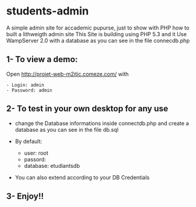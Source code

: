 # students-admin

A simple admin site for accademic pupurse, just to show with PHP how to built a lithweigth admin site 
This Site is building using PHP 5.3 and it Use WampServer 2.0 with a database as you can see in the file connecdb.php

## 1- To view a demo:
  Open http://projet-web-m2itic.comeze.com/ with
  
    - Login: admin
    - Password: admin

## 2- To test in your own desktop for any use 
  - change the Database informations inside connectdb.php and create a database as you can see in the file db.sql
  - By default:
     - user: root
     - passord: 
     - database: etudiantsdb
     
  - You can also extend according to your DB Credentials
    
## 3- Enjoy!!

